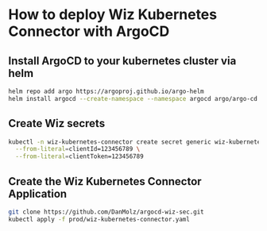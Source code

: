 # How to deploy Wiz Kubernetes Connector with ArgoCD

## Install ArgoCD to your kubernetes cluster via helm
```sh
helm repo add argo https://argoproj.github.io/argo-helm
helm install argocd --create-namespace --namespace argocd argo/argo-cd
```

## Create Wiz secrets
```sh
kubectl -n wiz-kubernetes-connector create secret generic wiz-kubernetes-connector \
  --from-literal=clientId=123456789 \
  --from-literal=clientToken=123456789
```

## Create the Wiz Kubernetes Connector Application
```sh
git clone https://github.com/DanMolz/argocd-wiz-sec.git
kubectl apply -f prod/wiz-kubernetes-connector.yaml
```
